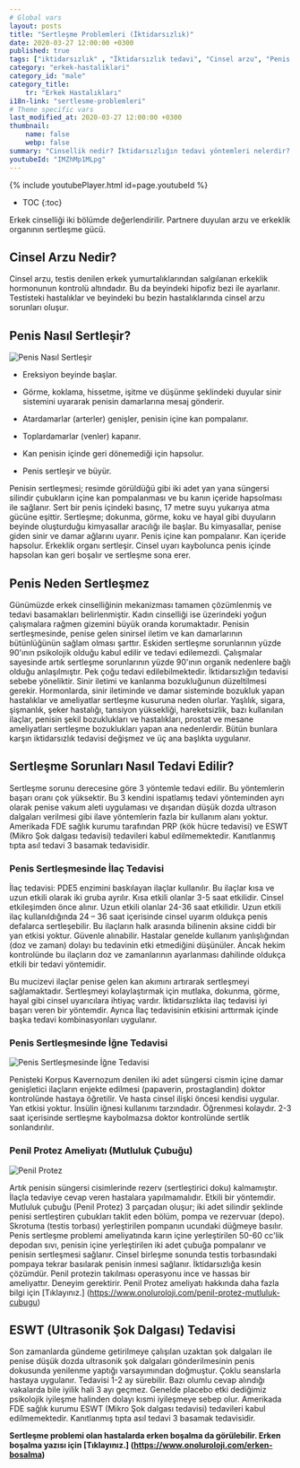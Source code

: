 ```yaml
---
# Global vars
layout: posts
title: "Sertleşme Problemleri (İktidarsızlık)"
date: 2020-03-27 12:00:00 +0300
published: true
tags: ["iktidarsızlık" , "İktidarsızlık tedavi", "Cinsel arzu", "Penis nasıl sertleşir", "Penisin sertleşme sorunları", "Sertleşme sorunu tedavisi", "iktidarsızlık çözümü" , "sertleşme sorunu çözüm" , "sertleşme problemi çözüm" , "sertleşme sorunu ameliyat" , "sertleşme sorunu iğne" , "sertleşme sorunu ilaç", "iktidarsızlık ilaç" , "iktidarsızlık iğne" , "sertleşme sorunu ESWT" , "mutluluk çubuğu", "Penil protez" , "sertleşme sorunu neden olur" , "ereksiyon sorunu" , "penis sertleşmesi" , "sertleşme problemi" , "sertleşme sorunu" , "sertleşmeme" , "penis neden sertleşmez" , "sertleşme sorunu ameliyatı" , "ereksiyon tedavi" ]
category: "erkek-hastaliklari"
category_id: "male"
category_title:
    tr: "Erkek Hastalıkları"
i18n-link: "sertlesme-problemleri"
# Theme specific vars
last_modified_at: 2020-03-27 12:00:00 +0300
thumbnail:
    name: false
    webp: false
summary: "Cinsellik nedir? İktidarsızlığın tedavi yöntemleri nelerdir? Cinsel arzu nedir? Penis nasıl sertleşir? Penisin sertleşme sorunları, Sertleşme sorunlarının tedavileri, İktidarsızlık tedavileri; ilaçla tedavi, mutluluk çubuğu, penil protez Erken boşalma ve Erken boşalma tedavisi..."
youtubeId: "IMZhMp1MLpg"
---
```

{% include youtubePlayer.html id=page.youtubeId %}

* TOC
{:toc}

Erkek cinselliği iki bölümde değerlendirilir. Partnere duyulan arzu ve erkeklik organının sertleşme gücü.

## Cinsel Arzu Nedir?

Cinsel arzu, testis denilen erkek yumurtalıklarından salgılanan erkeklik hormonunun kontrolü altındadır. Bu da beyindeki hipofiz bezi ile ayarlanır. Testisteki hastalıklar ve beyindeki bu bezin hastalıklarında cinsel arzu sorunları oluşur.

## Penis Nasıl Sertleşir?

![Penis Nasıl Sertleşir](/assets/img/mechanism-of-penile-erection.jpeg)


* Ereksiyon beyinde başlar.

* Görme, koklama, hissetme, işitme ve düşünme şeklindeki duyular sinir sistemini uyararak penisin damarlarına mesaj gönderir.

* Atardamarlar (arterler) genişler, penisin içine kan pompalanır.

* Toplardamarlar (venler) kapanır.

* Kan penisin içinde geri dönemediği için hapsolur.

* Penis sertleşir ve büyür.

Penisin sertleşmesi; resimde görüldüğü gibi iki adet yan yana süngersi silindir çubukların içine kan pompalanması ve bu kanın içeride hapsolması ile sağlanır. Sert bir penis içindeki basınç, 17 metre suyu yukarıya atma gücüne eşittir. Sertleşme; dokunma, görme, koku ve hayal gibi duyuların beyinde oluşturduğu kimyasallar aracılığı ile başlar. Bu kimyasallar, penise giden sinir ve damar ağlarını uyarır. Penis içine kan pompalanır. Kan içeride hapsolur. Erkeklik organı sertleşir. Cinsel uyarı kaybolunca penis içinde hapsolan kan geri boşalır ve sertleşme sona erer.

## Penis Neden Sertleşmez

Günümüzde erkek cinselliğinin mekanizması tamamen çözümlenmiş ve tedavi basamakları belirlenmiştir. Kadın cinselliği ise üzerindeki yoğun çalışmalara rağmen gizemini büyük oranda korumaktadır. Penisin sertleşmesinde, penise gelen sinirsel iletim ve kan damarlarının bütünlüğünün sağlam olması şarttır. Eskiden sertleşme sorunlarının yüzde 90'ının psikolojik olduğu kabul edilir ve tedavi edilemezdi. Çalışmalar sayesinde artık sertleşme sorunlarının yüzde 90'ının organik nedenlere bağlı olduğu anlaşılmıştır. Pek çoğu tedavi edilebilmektedir. İktidarsızlığın tedavisi sebebe yöneliktir. Sinir iletimi ve kanlanma bozukluğunun düzeltilmesi gerekir. Hormonlarda, sinir iletiminde ve damar sisteminde bozukluk yapan hastalıklar ve ameliyatlar sertleşme kusuruna neden olurlar. Yaşlılık, sigara, şişmanlık, şeker hastalığı, tansiyon yüksekliği, hareketsizlik, bazı kullanılan ilaçlar, penisin şekil bozuklukları ve hastalıkları, prostat ve mesane ameliyatları sertleşme bozuklukları yapan ana nedenlerdir. Bütün bunlara karşın iktidarsızlık tedavisi değişmez ve üç ana başlıkta uygulanır.

## Sertleşme Sorunları Nasıl Tedavi Edilir?

Sertleşme sorunu derecesine göre 3 yöntemle tedavi edilir. Bu yöntemlerin başarı oranı çok yüksektir. Bu 3 kendini ispatlamış tedavi yönteminden ayrı olarak penise vakum aleti uygulaması ve dışarıdan düşük dozda ultrason dalgaları verilmesi gibi ilave yöntemlerin fazla bir kullanım alanı yoktur. Amerikada FDE sağlık kurumu tarafından PRP (kök hücre tedavisi) ve ESWT (Mikro Şok dalgası tedavisi) tedavileri kabul edilmemektedir. Kanıtlanmış tıpta asıl tedavi 3 basamak tedavisidir.

### Penis Sertleşmesinde İlaç Tedavisi

İlaç tedavisi: PDE5 enzimini baskılayan ilaçlar kullanılır. Bu ilaçlar kısa ve uzun etkili olarak iki gruba ayrılır. Kısa etkili olanlar 3-5 saat etkilidir. Cinsel etkileşimden önce alınır. Uzun etkili olanlar 24-36 saat etkilidir. Uzun etkili ilaç kullanıldığında 24 – 36 saat içerisinde cinsel uyarım oldukça penis defalarca sertleşebilir. Bu ilaçların halk arasında bilinenin aksine ciddi bir yan etkisi yoktur. Güvenle alınabilir. Hastalar genelde kullanım yanlışlığından (doz ve zaman) dolayı bu tedavinin etki etmediğini düşünüler. Ancak hekim kontrolünde bu ilaçların doz ve zamanlarının ayarlanması dahilinde oldukça etkili bir tedavi yöntemidir.

​Bu mucizevi ilaçlar penise gelen kan akımını artırarak sertleşmeyi sağlamaktadır. Sertleşmeyi kolaylaştırmak için mutlaka, dokunma, görme, hayal gibi cinsel uyarıcılara ihtiyaç vardır. İktidarsızlıkta ilaç tedavisi iyi başarı veren bir yöntemdir. Ayrıca İlaç tedavisinin etkisini arttırmak içinde başka tedavi kombinasyonları uygulanır.


### Penis Sertleşmesinde İğne Tedavisi

![Penis Sertleşmesinde İğne Tedavisi](/assets/img/intracavernous-injection-therapy.jpeg)

Penisteki Korpus Kavernozum denilen iki adet süngersi cismin içine damar genişletici ilaçların enjekte edilmesi (papaverin, prostaglandin) doktor kontrolünde hastaya öğretilir. Ve hasta cinsel ilişki öncesi kendisi uygular. Yan etkisi yoktur. İnsülin iğnesi kullanımı tarzındadır. Öğrenmesi kolaydır. 2-3 saat içerisinde sertleşme kaybolmazsa doktor kontrolünde sertlik sonlandırılır.

### Penil Protez Ameliyatı (Mutluluk Çubuğu)

![Penil Protez](/assets/img/my00358_im03857_m7_penileimplant2thu_jpeg.jpeg)

Artık penisin süngersi cisimlerinde rezerv (sertleştirici doku) kalmamıştır. İlaçla tedaviye cevap veren hastalara yapılmamalıdır. Etkili bir yöntemdir. Mutluluk çubuğu (Penil Protez) 3 parçadan oluşur; iki adet silindir şeklinde penisi sertleştiren çubukları taklit eden bölüm, pompa ve rezervuar (depo).  Skrotuma (testis torbası) yerleştirilen pompanın ucundaki düğmeye basılır. Penis sertleşme problemi ameliyatında karın içine yerleştirilen 50-60 cc'lik depodan sıvı, penisin içine yerleştirilen iki adet çubuğa pompalanır ve penisin sertleşmesi sağlanır. Cinsel birleşme sonunda testis torbasındaki pompaya tekrar basılarak penisin inmesi sağlanır. İktidarsızlığa kesin çözümdür. Penil protezin takılması operasyonu ince ve hassas bir ameliyattır. Deneyim gerektirir.  Penil Protez ameliyatı hakkında daha fazla bilgi için [Tıklayınız.] (https://www.onoluroloji.com/penil-protez-mutluluk-cubugu)

## ESWT (Ultrasonik Şok Dalgası) Tedavisi

Son zamanlarda gündeme getirilmeye çalışılan uzaktan şok dalgaları ile penise düşük dozda ultrasonik şok dalgaları gönderilmesinin penis dokusunda yenilenme yaptığı varsayımından doğmuştur. Çoklu seanslarla hastaya uygulanır. Tedavisi 1-2 ay sürebilir.  Bazı olumlu cevap alındığı vakalarda bile iyilik hali 3 ayı geçmez. Genelde placebo etki dediğimiz psikolojik iyileşme halinden dolayı kısmi iyileşmeye sebep olur.  Amerikada FDE sağlık kurumu ESWT (Mikro Şok dalgası tedavisi) tedavileri kabul edilmemektedir. Kanıtlanmış tıpta asıl tedavi 3 basamak tedavisidir.

**Sertleşme problemi olan hastalarda erken boşalma da görülebilir. Erken boşalma yazısı için [Tıklayınız.] (https://www.onoluroloji.com/erken-bosalma)**

